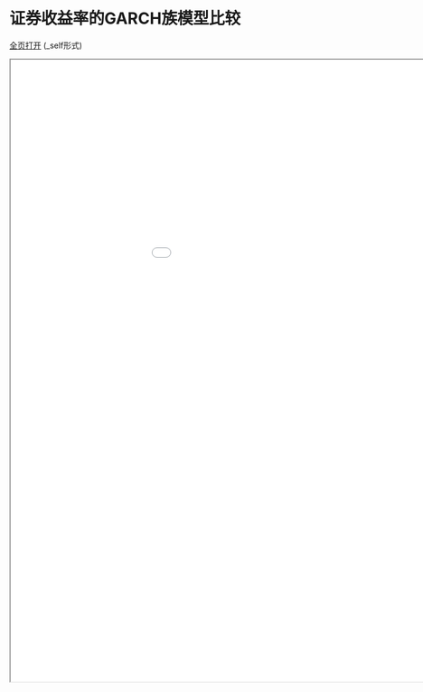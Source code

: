
# 证券收益率的GARCH族模型比较
[全页打开](/texpdf/part-sxjm-chap-FBrate.pdf) (_self形式)
<div class="pdf-class">
    <iframe  src=/texpdf/part-sxjm-chap-FBrate.pdf width="1100" height="1100">
    </iframe>
</div>
